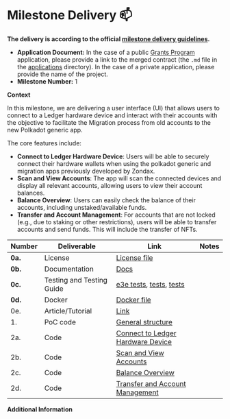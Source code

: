 # Milestone Delivery :mailbox:

**The delivery is according to the official [milestone delivery guidelines](https://github.com/w3f/Grants-Program/blob/master/docs/Support%20Docs/milestone-deliverables-guidelines.md).**  

* **Application Document:** In the case of a public [Grants Program](https://github.com/w3f/Grants-Program) application, please provide a link to the merged contract (the `.md` file in the [applications](https://github.com/w3f/Grants-Program/pull/2437/files) directory). In the case of a private application, please provide the name of the project. 
* **Milestone Number:** 1

**Context**

In this milestone, we are delivering a user interface (UI) that allows users to connect to a Ledger hardware device and interact with their accounts with the objective to facilitate the Migration process from old accounts to the new Polkadot generic app.  

The core features include:
- **Connect to Ledger Hardware Device**: Users will be able to securely connect their hardware wallets when using the polkadot generic and migration apps previously developed by Zondax.
- **Scan and View Accounts**: The app will scan the connected devices and display all relevant accounts, allowing users to view their account balances.
- **Balance Overview**: Users can easily check the balance of their accounts, including unstaked/available funds.
- **Transfer and Account Management**: For accounts that are not locked (e.g., due to staking or other restrictions), users will be able to transfer accounts and send funds. This will include the transfer of NFTs. 

| Number | Deliverable | Link | Notes |
| ------------- | ------------- | ------------- |------------- |
| **0a.** | License | [License file](https://github.com/Zondax/polkadot-web-migration?tab=Apache-2.0-1-ov-file#readme)  |
| **0b.** | Documentation | [Docs](https://github.com/Zondax/polkadot-web-migration?tab=readme-ov-file) |
| **0c.** | Testing and Testing Guide | [e3e tests](https://github.com/Zondax/polkadot-web-migration/tree/main/e2e), [tests](https://github.com/Zondax/polkadot-web-migration/tree/main/state/__tests__), [tests](https://github.com/Zondax/polkadot-web-migration/tree/main/lib/__tests__ )|
| **0d.** | Docker | [Docker file](https://github.com/Zondax/polkadot-web-migration/blob/main/dockerfile) |
| 0e. | Article/Tutorial |[Link](https://zondax.ch/blog/the-polkadot-ledger-migration-assistant)|
| 1. | PoC code| [General structure](https://github.com/Zondax/polkadot-web-migration)  |
| 2a. | Code| [Connect to Ledger Hardware Device](https://github.com/Zondax/polkadot-web-migration/blob/dd6538974904f7825f6c009acbffb106e160e839/lib/ledger/ledgerService.ts#L108) |
| 2b. | Code| [Scan and View Accounts](https://github.com/Zondax/polkadot-web-migration/blob/dd6538974904f7825f6c009acbffb106e160e839/state/ledger.ts#L493)  |
| 2c. | Code| [Balance Overview](https://github.com/Zondax/polkadot-web-migration/blob/dd6538974904f7825f6c009acbffb106e160e839/state/ledger.ts#L563) |
| 2d. | Code| [Transfer and Account Management]( https://github.com/Zondax/polkadot-web-migration/blob/dd6538974904f7825f6c009acbffb106e160e839/state/ledger.ts#L746) |

**Additional Information**
